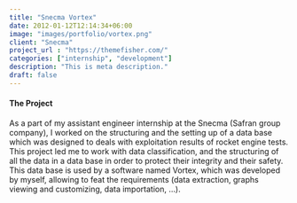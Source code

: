 ```yaml
---
title: "Snecma Vortex"
date: 2012-01-12T12:14:34+06:00
image: "images/portfolio/vortex.png"
client: "Snecma"
project_url : "https://themefisher.com/"
categories: ["internship", "development"]
description: "This is meta description."
draft: false
---
```


#### The Project

As a part of my assistant engineer internship at the Snecma (Safran group company), I worked on the structuring and the setting up of a data base which was designed to deals with exploitation results of rocket engine tests. This project led me to work with data classification, and the structuring of all the data in a data base in order to protect their integrity and their safety. This data base is used by a software named Vortex, which was developed by myself, allowing to feat the requirements (data extraction, graphs viewing and customizing, data importation, …).

